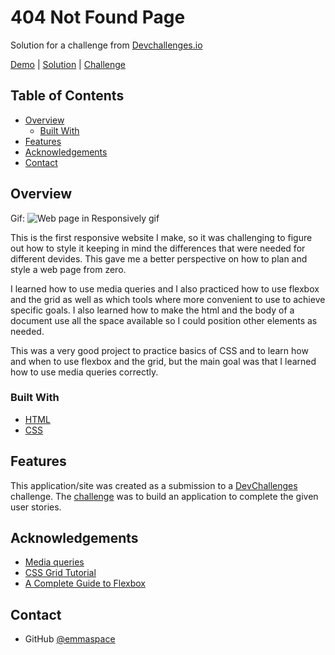 # 404 Not Found Page

Solution for a challenge from  [Devchallenges.io](http://devchallenges.io)

[Demo](https://404notfound-devchallenges.glitch.me/) | [Solution](https://github.com/emmaspace/404-not-found-devChallenges) | [Challenge](https://devchallenges.io/challenges/wBunSb7FPrIepJZAg0sY) 

## Table of Contents

- [Overview](#overview)
  - [Built With](#built-with)
- [Features](#features)
- [Acknowledgements](#acknowledgements)
- [Contact](#contact)

## Overview

Gif: ![Web page in Responsively gif](#)

This is the first responsive website I make, so it was challenging to figure out how to style it keeping in mind the differences that were needed for different devides. This gave me a better perspective on how to plan and style a web page from zero.

I learned how to use media queries and I also practiced how to use flexbox and the grid as well as which tools where more convenient to use to achieve specific goals. I also learned how to make the html and the body of a document use all the space available so I could position other elements as needed.

This was a very good project to practice basics of CSS and to learn how and when to use flexbox and the grid, but the main goal was that I learned how to use media queries correctly.

### Built With

- [HTML](https://html.com/)
- [CSS](https://www.w3.org/Style/CSS/Overview.en.html)

## Features

This application/site was created as a submission to a [DevChallenges](https://devchallenges.io/challenges) challenge. The [challenge](https://devchallenges.io/challenges/wBunSb7FPrIepJZAg0sY) was to build an application to complete the given user stories.


## Acknowledgements

- [Media queries](https://devchallenges.io/learn/tutorial/media-queries)
- [CSS Grid Tutorial](https://www.youtube.com/watch?v=EFafSYg-PkI)
- [A Complete Guide to Flexbox](https://css-tricks.com/snippets/css/a-guide-to-flexbox/)

## Contact

- GitHub [@emmaspace](https://github.com/emmaspace)
